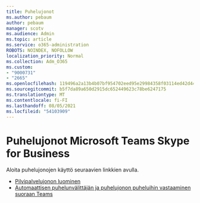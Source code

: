 ```yaml
---
title: Puhelujonot
ms.author: pebaum
author: pebaum
manager: scotv
ms.audience: Admin
ms.topic: article
ms.service: o365-administration
ROBOTS: NOINDEX, NOFOLLOW
localization_priority: Normal
ms.collection: Adm_O365
ms.custom:
- "9000731"
- "2665"
ms.openlocfilehash: 119496a2a13b4b07bf954702eed95e29984358f03114ed42d44c26a422292836
ms.sourcegitcommit: b5f7da89a650d2915dc652449623c78be6247175
ms.translationtype: MT
ms.contentlocale: fi-FI
ms.lasthandoff: 08/05/2021
ms.locfileid: "54103909"
---
```

# <a name="call-queues-in-microsoft-teams-and-skype-for-business"></a>Puhelujonot Microsoft Teams Skype for Business 

Aloita puhelujonojen käyttö seuraavien linkkien avulla.

- [Pilvipalvelujonon luominen](https://docs.microsoft.com/microsoftteams/create-a-phone-system-call-queue)
- [Automaattisen puhelunvälittäjän ja puhelujonon puheluihin vastaaminen suoraan Teams](https://docs.microsoft.com/microsoftteams/answer-auto-attendant-and-call-queue-calls)